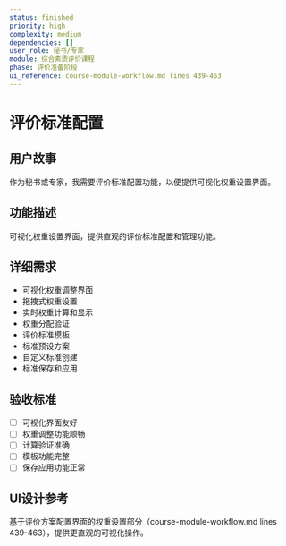 ```yaml
---
status: finished
priority: high
complexity: medium
dependencies: []
user_role: 秘书/专家
module: 综合素质评价课程
phase: 评价准备阶段
ui_reference: course-module-workflow.md lines 439-463
---
```


# 评价标准配置

## 用户故事
作为秘书或专家，我需要评价标准配置功能，以便提供可视化权重设置界面。

## 功能描述
可视化权重设置界面，提供直观的评价标准配置和管理功能。

## 详细需求
- 可视化权重调整界面
- 拖拽式权重设置
- 实时权重计算和显示
- 权重分配验证
- 评价标准模板
- 标准预设方案
- 自定义标准创建
- 标准保存和应用

## 验收标准
- [ ] 可视化界面友好
- [ ] 权重调整功能顺畅
- [ ] 计算验证准确
- [ ] 模板功能完整
- [ ] 保存应用功能正常

## UI设计参考
基于评价方案配置界面的权重设置部分（course-module-workflow.md lines 439-463），提供更直观的可视化操作。